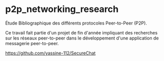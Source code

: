 # p2p_networking_research
Étude Bibliographique des différents protocoles Peer-to-Peer (P2P).

Ce travail fait partie d'un projet de fin d'année impliquant des recherches sur les réseaux peer-to-peer dans le développement d'une application de messagerie peer-to-peer.

<a href="https://github.com/yassine-112/SecureChat">https://github.com/yassine-112/SecureChat</a>
